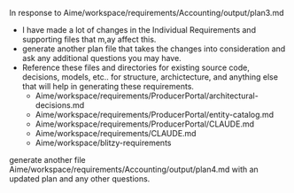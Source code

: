 In response to Aime/workspace/requirements/Accounting/output/plan3.md

* I have made a lot of changes in the Individual Requirements and supporting files that m,ay affect this.
* generate another plan file that takes the changes into consideration and ask any additional questions you may have.
* Reference these files and directories for existing source code, decisions, models, etc.. for structure, archictecture, and anything else that will help in generating these requirements.
    * Aime/workspace/requirements/ProducerPortal/architectural-decisions.md
    * Aime/workspace/requirements/ProducerPortal/entity-catalog.md
    * Aime/workspace/requirements/ProducerPortal/CLAUDE.md
    * Aime/workspace/requirements/CLAUDE.md
    * Aime/workspace/blitzy-requirements

generate another file Aime/workspace/requirements/Accounting/output/plan4.md with an updated plan and any other questions.